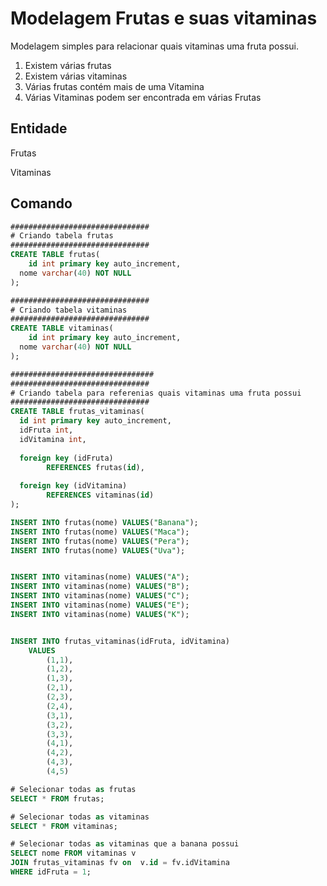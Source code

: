 # Modelagem Frutas e suas vitaminas
Modelagem simples para relacionar quais vitaminas uma fruta possui.

1. Existem várias frutas
2. Existem várias vitaminas
3. Várias frutas contém mais de uma Vitamina
4. Várias Vitaminas podem ser encontrada em várias Frutas


## Entidade 

Frutas 

Vitaminas

## Comando

```sql
###############################
# Criando tabela frutas
###############################
CREATE TABLE frutas(
	id int primary key auto_increment,
  nome varchar(40) NOT NULL
);

###############################
# Criando tabela vitaminas
###############################
CREATE TABLE vitaminas(
	id int primary key auto_increment,
  nome varchar(40) NOT NULL
);

################################
###############################
# Criando tabela para referenias quais vitaminas uma fruta possui
###############################
CREATE TABLE frutas_vitaminas(
  id int primary key auto_increment,
  idFruta int, 
  idVitamina int,
  
  foreign key (idFruta)
  		REFERENCES frutas(id),
  
  foreign key (idVitamina) 
  		REFERENCES vitaminas(id)
);
```


```sql
INSERT INTO frutas(nome) VALUES("Banana");
INSERT INTO frutas(nome) VALUES("Maca");
INSERT INTO frutas(nome) VALUES("Pera");
INSERT INTO frutas(nome) VALUES("Uva");


INSERT INTO vitaminas(nome) VALUES("A");
INSERT INTO vitaminas(nome) VALUES("B");
INSERT INTO vitaminas(nome) VALUES("C");
INSERT INTO vitaminas(nome) VALUES("E");
INSERT INTO vitaminas(nome) VALUES("K");


INSERT INTO frutas_vitaminas(idFruta, idVitamina)
	VALUES
    	(1,1),
        (1,2),
        (1,3),
        (2,1),
        (2,3),
        (2,4),
        (3,1),
        (3,2),
        (3,3),
        (4,1),
        (4,2),
        (4,3),
        (4,5)
```


```sql
# Selecionar todas as frutas
SELECT * FROM frutas;

# Selecionar todas as vitaminas
SELECT * FROM vitaminas;

# Selecionar todas as vitaminas que a banana possui
SELECT nome FROM vitaminas v
JOIN frutas_vitaminas fv on  v.id = fv.idVitamina
WHERE idFruta = 1;
```
